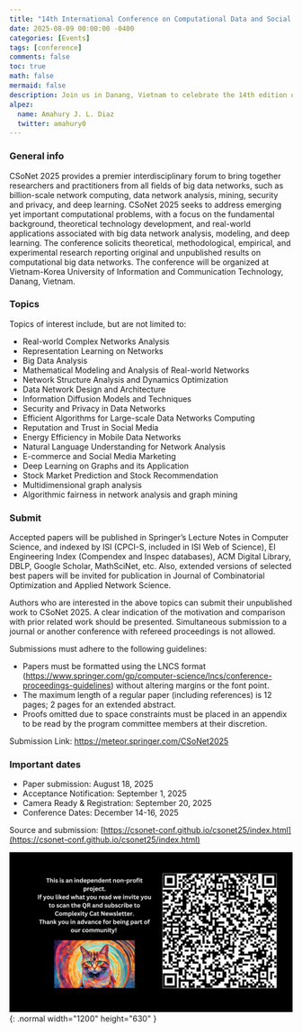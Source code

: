 ```yaml
---
title: "14th International Conference on Computational Data and Social Networks"
date: 2025-08-09 00:00:00 -0400
categories: [Events]
tags: [conference]
comments: false
toc: true
math: false
mermaid: false
description: Join us in Danang, Vietnam to celebrate the 14th edition of CSoNet 2025! Submission deadline has been extended to August 18, 2025.
alpez:
  name: Amahury J. L. Diaz
  twitter: amahury0
---
```

### General info
CSoNet 2025 provides a premier interdisciplinary forum to bring together researchers and practitioners from all fields of big data networks, such as billion-scale network computing, data network analysis, mining, security and privacy, and deep learning. CSoNet 2025 seeks to address emerging yet important computational problems, with a focus on the fundamental background, theoretical technology development, and real-world applications associated with big data network analysis, modeling, and deep learning. The conference solicits theoretical, methodological, empirical, and experimental research reporting original and unpublished results on computational big data networks. The conference will be organized at Vietnam-Korea University of Information and Communication Technology, Danang, Vietnam.

### Topics
Topics of interest include, but are not limited to:
- Real-world Complex Networks Analysis
- Representation Learning on Networks
- Big Data Analysis
- Mathematical Modeling and Analysis of Real-world Networks
- Network Structure Analysis and Dynamics Optimization
- Data Network Design and Architecture
- Information Diffusion Models and Techniques
- Security and Privacy in Data Networks
- Efficient Algorithms for Large-scale Data Networks Computing
- Reputation and Trust in Social Media
- Energy Efficiency in Mobile Data Networks
- Natural Language Understanding for Network Analysis
- E-commerce and Social Media Marketing
- Deep Learning on Graphs and its Application
- Stock Market Prediction and Stock Recommendation
- Multidimensional graph analysis
- Algorithmic fairness in network analysis and graph mining

### Submit
Accepted papers will be published in Springer’s Lecture Notes in Computer Science, and indexed by ISI (CPCI-S, included in ISI Web of Science), EI Engineering Index (Compendex and Inspec databases), ACM Digital Library, DBLP, Google Scholar, MathSciNet, etc. Also, extended versions of selected best papers will be invited for publication in Journal of Combinatorial Optimization and Applied Network Science.

Authors who are interested in the above topics can submit their unpublished work to CSoNet 2025. A clear indication of the motivation and comparison with prior related work should be presented. Simultaneous submission to a journal or another conference with refereed proceedings is not allowed.

Submissions must adhere to the following guidelines:
- Papers must be formatted using the LNCS format (https://www.springer.com/gp/computer-science/lncs/conference-proceedings-guidelines) without altering margins or the font point.
- The maximum length of a regular paper (including references) is 12 pages; 2 pages for an extended abstract.
- Proofs omitted due to space constraints must be placed in an appendix to be read by the program committee members at their discretion.

Submission Link: https://meteor.springer.com/CSoNet2025

### Important dates
- Paper submission: August 18, 2025
- Acceptance Notification: 	September 1, 2025
- Camera Ready & Registration: September 20, 2025
- Conference Dates: December 14-16, 2025

Source and submission: [https://csonet-conf.github.io/csonet25/index.html](https://csonet-conf.github.io/csonet25/index.html)

![Desktop View](/assets/img/fix/complexity-cat-newsletter.png){: .normal width="1200" height="630" }
